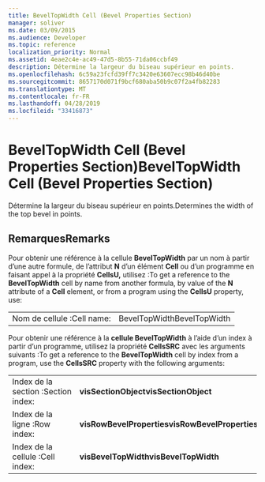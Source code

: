 ```yaml
---
title: BevelTopWidth Cell (Bevel Properties Section)
manager: soliver
ms.date: 03/09/2015
ms.audience: Developer
ms.topic: reference
localization_priority: Normal
ms.assetid: 4eae2c4e-ac49-47d5-8b55-71da06ccbf49
description: Détermine la largeur du biseau supérieur en points.
ms.openlocfilehash: 6c59a23fcfd39ff7c3420e63607ecc98b46d40be
ms.sourcegitcommit: 8657170d071f9bcf680aba50b9c07f2a4fb82283
ms.translationtype: MT
ms.contentlocale: fr-FR
ms.lasthandoff: 04/28/2019
ms.locfileid: "33416873"
---
```

# <a name="beveltopwidth-cell-bevel-properties-section"></a><span data-ttu-id="a30d6-103">BevelTopWidth Cell (Bevel Properties Section)</span><span class="sxs-lookup"><span data-stu-id="a30d6-103">BevelTopWidth Cell (Bevel Properties Section)</span></span>

<span data-ttu-id="a30d6-104">Détermine la largeur du biseau supérieur en points.</span><span class="sxs-lookup"><span data-stu-id="a30d6-104">Determines the width of the top bevel in points.</span></span> 
  
## <a name="remarks"></a><span data-ttu-id="a30d6-105">Remarques</span><span class="sxs-lookup"><span data-stu-id="a30d6-105">Remarks</span></span>

<span data-ttu-id="a30d6-106">Pour obtenir une référence à la cellule **BevelTopWidth** par un nom à partir d’une autre formule, de l’attribut **N** d’un élément **Cell** ou d’un programme en faisant appel à la propriété **CellsU,** utilisez :</span><span class="sxs-lookup"><span data-stu-id="a30d6-106">To get a reference to the **BevelTopWidth** cell by name from another formula, by value of the **N** attribute of a **Cell** element, or from a program using the **CellsU** property, use:</span></span> 
  
|||
|:-----|:-----|
| <span data-ttu-id="a30d6-107">Nom de cellule :</span><span class="sxs-lookup"><span data-stu-id="a30d6-107">Cell name:</span></span>  <br/> | <span data-ttu-id="a30d6-108">BevelTopWidth</span><span class="sxs-lookup"><span data-stu-id="a30d6-108">BevelTopWidth</span></span>  <br/> |
   
<span data-ttu-id="a30d6-109">Pour obtenir une référence à la **cellule BevelTopWidth** à l’aide d’un index à partir d’un programme, utilisez la propriété **CellsSRC** avec les arguments suivants :</span><span class="sxs-lookup"><span data-stu-id="a30d6-109">To get a reference to the **BevelTopWidth** cell by index from a program, use the **CellsSRC** property with the following arguments:</span></span> 
  
|||
|:-----|:-----|
| <span data-ttu-id="a30d6-110">Index de la section :</span><span class="sxs-lookup"><span data-stu-id="a30d6-110">Section index:</span></span>  <br/> |<span data-ttu-id="a30d6-111">**visSectionObject**</span><span class="sxs-lookup"><span data-stu-id="a30d6-111">**visSectionObject**</span></span> <br/> |
| <span data-ttu-id="a30d6-112">Index de la ligne :</span><span class="sxs-lookup"><span data-stu-id="a30d6-112">Row index:</span></span>  <br/> |<span data-ttu-id="a30d6-113">**visRowBevelProperties**</span><span class="sxs-lookup"><span data-stu-id="a30d6-113">**visRowBevelProperties**</span></span> <br/> |
| <span data-ttu-id="a30d6-114">Index de la cellule :</span><span class="sxs-lookup"><span data-stu-id="a30d6-114">Cell index:</span></span>  <br/> |<span data-ttu-id="a30d6-115">**visBevelTopWidth**</span><span class="sxs-lookup"><span data-stu-id="a30d6-115">**visBevelTopWidth**</span></span> <br/> |
   

